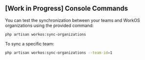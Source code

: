 
## \[Work in Progress\] Console Commands

You can test the synchronization between your teams and WorkOS organizations using the provided command:

```bash
php artisan workos:sync-organizations
```

To sync a specific team:

```bash
php artisan workos:sync-organizations --team-id=1
```
